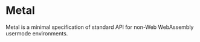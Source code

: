 # Metal

Metal is a minimal specification of standard API for non-Web WebAssembly usermode environments.
